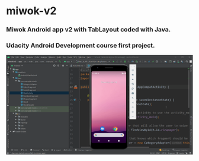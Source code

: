# miwok-v2

### Miwok Android app v2 with TabLayout coded with Java. 
### Udacity Android Development course first project.

![miwok-v2.gif](https://github.com/IT-Support-L2/miwok-v2/blob/master/miwok-v2.gif)
